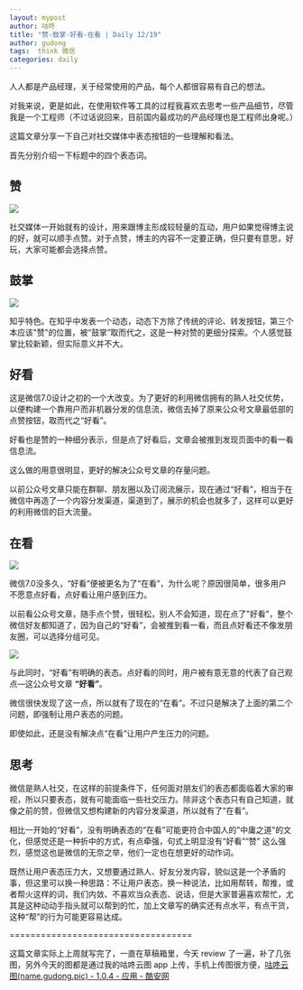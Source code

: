 ```yaml
---
layout: mypost
author: 咕咚
title: "赞-鼓掌-好看-在看 | Daily 12/19"
author: gudong
tags:  think 微信
categories: daily
---
```


人人都是产品经理，关于经常使用的产品，每个人都很容易有自己的想法。

对我来说，更是如此，在使用软件等工具的过程我喜欢去思考一些产品细节，尽管我是一个工程师（不过话说回来，目前国内最成功的产品经理也是工程师出身呢。）

这篇文章分享一下自己对社交媒体中表态按钮的一些理解和看法。

首先分别介绍一下标题中的四个表态词。

## 赞

![](https://imgkr.cn-bj.ufileos.com/08a8be6d-5c3d-4a87-95a3-939b239bf7e9.jpg)

社交媒体一开始就有的设计，用来跟博主形成较轻量的互动，用户如果觉得博主说的好，就可以顺手点赞。对于点赞，博主的内容不一定要正确，但只要有意思，好玩，大家可能都会选择点赞。



## 鼓掌

![](https://imgkr.cn-bj.ufileos.com/7c12414c-5f9b-4ca5-9b6a-dbd80f4617fa.jpg)

知乎特色。在知乎中发表一个动态，动态下方除了传统的评论、转发按钮，第三个本应该"赞"的位置，被“鼓掌”取而代之，这是一种对赞的更细分探索。个人感觉鼓掌比较新颖，但实际意义并不大。

## 好看

这是微信7.0设计之初的一个大改变。为了更好的利用微信拥有的熟人社交优势，以便构建一个靠用户而非机器分发的信息流，微信去掉了原来公众号文章最低部的点赞按钮，取而代之“好看”。

好看也是赞的一种细分表示，但是点了好看后，文章会被推到发现页面中的看一看信息流。

这么做的用意很明显，更好的解决公众号文章的存量问题。

以前公众号文章只能在群聊、朋友圈以及订阅流展示，现在通过“好看”，相当于在微信中再造了一个内容分发渠道，渠道到了，展示的机会也就多了，这样可以更好的利用微信的巨大流量。

## 在看

![](https://imgkr.cn-bj.ufileos.com/65c6d0b5-39de-4a5b-a891-deec3e8373f0.jpg)

微信7.0没多久，“好看”便被更名为了“在看”，为什么呢？原因很简单，很多用户不愿意点好看，点好看让用户感到压力。

以前看公众号文章，随手点个赞，很轻松，别人不会知道，现在点了"好看"，整个微信好友都知道了，因为自己的“好看”，会被推到看一看，而且点好看还不像发朋友圈，可以选择分组可见。

![](https://imgkr.cn-bj.ufileos.com/b6825eb2-56bf-49c2-8630-73c17fa4d8b1.jpg)

与此同时，“好看”有明确的表态。点好看的同时，用户被有意无意的代表了自己观点—这公众号文章 **“好看”**。

微信很快发现了这一点，所以就有了现在的“在看”。不过只是解决了上面的第二个问题，即强制让用户表态的问题。

即使如此，还是没有解决点“在看”让用户产生压力的问题。

## 思考

微信是熟人社交，在这样的前提条件下，任何面对朋友们的表态都面临着大家的审视，所以只要表态，就有可能面临一些社交压力。除非这个表态只有自己知道，就像之前的赞，但微信又想构建新的内容分发渠道，所以就有了“在看”。

相比一开始的“好看”，没有明确表态的“在看”可能更符合中国人的"中庸之道"的文化，但感觉还是一种折中的方式，有点牵强，句式上明显没有“好看”“赞” 这么强烈，感觉这也是微信的无奈之举，他们一定也在想更好的动作词。

既然让用户表态压力大，又想要通过熟人、好友分发内容，貌似这是一个矛盾的事，但这里可以换一种思路：不让用户表态，换一种说法，比如用帮转，帮推，或者帮火这样的词，我们内敛、不喜欢当众表态、说话，但是大家普遍喜欢帮忙，尤其是这种动动手指头就可以帮到的忙，加上文章写的确实还有点水平，有点干货，这种“帮”的行为可能更容易达成。

===================================

这篇文章实际上上周就写完了，一直在草稿箱里，今天 review 了一遍，补了几张图，另外今天的图都是通过我的咕咚云图 app 上传，手机上传图很方便，[咕咚云图(name.gudong.pic) - 1.0.4 - 应用 - 酷安网](https://www.coolapk.com/apk/name.gudong.pic)
